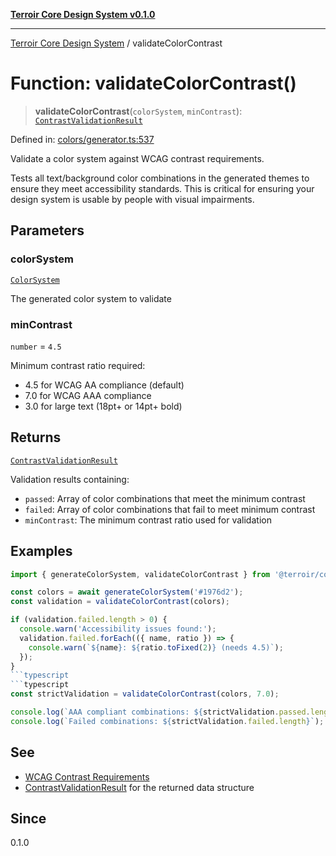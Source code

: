 [**Terroir Core Design System v0.1.0**](../README.md)

***

[Terroir Core Design System](../globals.md) / validateColorContrast

# Function: validateColorContrast()

> **validateColorContrast**(`colorSystem`, `minContrast`): [`ContrastValidationResult`](../interfaces/ContrastValidationResult.md)

Defined in: [colors/generator.ts:537](https://github.com/terroir-ds/core/blob/0096649176492a6e21b16e854cb30ade347b1bac/packages/core/src/colors/generator.ts#L537)

Validate a color system against WCAG contrast requirements.

Tests all text/background color combinations in the generated themes
to ensure they meet accessibility standards. This is critical for
ensuring your design system is usable by people with visual impairments.

## Parameters

### colorSystem

[`ColorSystem`](../interfaces/ColorSystem.md)

The generated color system to validate

### minContrast

`number` = `4.5`

Minimum contrast ratio required:

- 4.5 for WCAG AA compliance (default)
- 7.0 for WCAG AAA compliance
- 3.0 for large text (18pt+ or 14pt+ bold)

## Returns

[`ContrastValidationResult`](../interfaces/ContrastValidationResult.md)

Validation results containing:

- `passed`: Array of color combinations that meet the minimum contrast
- `failed`: Array of color combinations that fail to meet minimum contrast
- `minContrast`: The minimum contrast ratio used for validation

## Examples

```typescript
import { generateColorSystem, validateColorContrast } from '@terroir/core';

const colors = await generateColorSystem('#1976d2');
const validation = validateColorContrast(colors);

if (validation.failed.length > 0) {
  console.warn('Accessibility issues found:');
  validation.failed.forEach(({ name, ratio }) => {
    console.warn(`${name}: ${ratio.toFixed(2)} (needs 4.5)`);
  });
}
```typescript
```typescript
const strictValidation = validateColorContrast(colors, 7.0);

console.log(`AAA compliant combinations: ${strictValidation.passed.length}`);
console.log(`Failed combinations: ${strictValidation.failed.length}`);
```

## See

- [WCAG Contrast Requirements](https://www.w3.org/WAI/WCAG21/Understanding/contrast-minimum.html)
- [ContrastValidationResult](../interfaces/ContrastValidationResult.md) for the returned data structure

## Since

0.1.0
